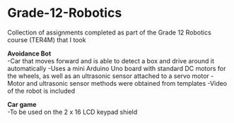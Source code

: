 # Grade-12-Robotics
Collection of assignments completed as part of the Grade 12 Robotics course (TER4M) that I took

<b>Avoidance Bot</b> <br/>
-Car that moves forward and is able to detect a box and drive around it automatically
-Uses a mini Arduino Uno board with standard DC motors for the wheels, as well as an ultrasonic sensor attached to a servo motor
-Motor and ultrasonic sensor methods were obtained from templates
-Video of the robot is included

<b>Car game</b> <br/>
-To be used on the 2 x 16 LCD keypad shield
